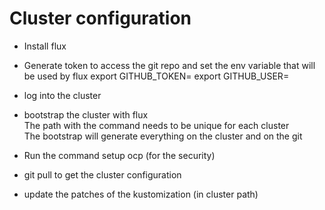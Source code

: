 # Cluster configuration

- Install flux

- Generate token to access the git repo and set the env variable that will be used by flux
export GITHUB_TOKEN=<your-token>
export GITHUB_USER=<your-username>

- log into the cluster

- bootstrap the cluster with flux  
The path with the command needs to be unique for each cluster  
The bootstrap will generate everything on the cluster and on the git

- Run the command setup ocp (for the security)

- git pull to get the cluster configuration

- update the patches of the kustomization (in cluster path)





